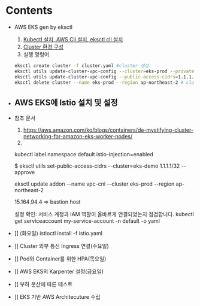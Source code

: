 # Contents 
  - AWS EKS gen by eksctl
     1) [Kubectl 설치, AWS Cli 설치, eksctl cli 설치](https://github.com/kanghyungmin/eks-infra/blob/master/documentation/build_eks.md)
     2) [Cluster 환경 구성](https://github.com/kanghyungmin/eks-infra/blob/master/cluster.yaml)
     3) 실행 명령어
      ```bash
      eksctl create cluster -f cluster.yaml #cluster 생성
      eksctl utils update-cluster-vpc-config --cluster=eks-prod --private-access=true --public-access=true --approve #private-access 설정
      eksctl utils update-cluster-vpc-config --public-access-cidrs=1.1.1.1/32 --cluster eks-prod --approve # bastion host ip acl
      eksctl delete cluster --name eks-prod --region ap-northeast-2 # cluster 삭제
      ```  
  - AWS EKS에 lstio 설치 및 설정
    - 

  
  - 참조 문서
    1) https://aws.amazon.com/ko/blogs/containers/de-mystifying-cluster-networking-for-amazon-eks-worker-nodes/
    2) 
    
    
    

    

     


     kubectl label namespace default istio-injection=enabled

    $ eksctl utils set-public-access-cidrs --cluster=eks-demo 1.1.1.1/32 --approve

    eksctl update addon --name vpc-cni --cluster eks-prod --region ap-northeast-2

    15.164.94.4 => bastion host

    설정 확인: 서비스 계정과 IAM 역할이 올바르게 연결되었는지 점검합니다.
    kubectl get serviceaccount my-service-account -n default -o yaml


- [] (화요일)
     istioctl install -f istio.yaml
- [] Cluster 외부 통신 Ingress 연결(수요일)
- [] Pod와 Container를 위한 HPA(목요일)
- [] AWS EKS의 Karpenter 설정(금요일)
- [] 부하 분산에 따른 테스트
- [] EKS 기반 AWS Architecuture 수립
